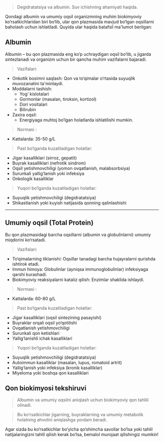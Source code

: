 >Degidratatsiya va albumin. Suv ichishning ahamiyati haqida.

Qondagi albumin va umumiy oqsil organizmning muhim biokimyoviy ko‘rsatkichlaridan biri bo‘lib, ular qon plazmasida mavjud bo‘lgan oqsillarni baholash uchun ishlatiladi. Quyida ular haqida batafsil ma'lumot berilgan:

## Albumin

Albumin – bu qon plazmasida eng ko‘p uchraydigan oqsil bo‘lib, u jigarda sintezlanadi va organizm uchun bir qancha muhim vazifalarni bajaradi.

>Vazifalari:
- Onkotik bosimni saqlash: Qon va to‘qimalar o‘rtasida suyuqlik muvozanatini ta'minlaydi.
- Moddalarni tashish:
	- Yog‘ kislotalari
	- Gormonlar (masalan, tiroksin, kortizol)
	- Dori vositalari
	- Bilirubin
- Zaxira oqsil: 
	- Energiyaga muhtoj bo‘lgan holatlarda ishlatilishi mumkin.

>Normasi :
- Kattalarda: 35-50 g/L

>Past bo‘lganda kuzatiladigan holatlar:
- Jigar kasalliklari (sirroz, gepatit)
- Buyrak kasalliklari (nefrotik sindrom)
- Oqsil yetishmovchiligi (yomon ovqatlanish, malabsorbsiya)
- Surunkali yallig‘lanish yoki infeksiya
- Onkologik kasalliklar

>Yuqori bo‘lganda kuzatiladigan holatlar:
- Suyuqlik yetishmovchiligi (degidratatsiya)
- Shikastlanish yoki kuyish natijasida qonning qalinlashishi
---
## Umumiy oqsil (Total Protein)

Bu qon plazmasidagi barcha oqsillarni (albumin va globulinlarni) umumiy miqdorini ko‘rsatadi.

>Vazifalari:
- To‘qimalarning tiklanishi: Oqsillar tanadagi barcha hujayralarni qurishda ishtirok etadi.
- Immun himoya: Globulinlar (ayniqsa immunoglobulinlar) infeksiyaga qarshi kurashadi.
- Biokimyoviy reaksiyalarni kataliz qilish: Enzimlar shaklida ishlaydi.

>Normasi :
- Kattalarda: 60-80 g/L

>Past bo‘lganda kuzatiladigan holatlar:
- Jigar kasalliklari (oqsil sintezining pasayishi)
- Buyraklar orqali oqsil yo‘qotilishi
- Ovqatlanish yetishmovchiligi
- Surunkali qon ketishlari
- Yallig‘lanishli ichak kasalliklari

>Yuqori bo‘lganda kuzatiladigan holatlar:
- Suyuqlik yetishmovchiligi (degidratatsiya)
- Autoimmun kasalliklar (masalan, lupus, romatoid artrit)
- Yallig‘lanish yoki infeksiya (kronik kasalliklar)
- Miyeloma yoki boshqa qon kasalliklari

## Qon biokimyosi tekshiruvi

>Albumin va umumiy oqsilni aniqlash uchun biokimyoviy qon tahlili olinadi.

>Bu ko‘rsatkichlar jigarning, buyraklarning va umumiy metabolik holatning ahvolini aniqlashga yordam beradi.

Agar sizda bu ko‘rsatkichlar bo‘yicha qo‘shimcha savollar bo‘lsa yoki tahlil natijalaringizni tahlil qilish kerak bo‘lsa, bemalol murojaat qilishingiz mumkin!